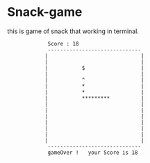 # Snack-game
this is game of snack that working in terminal.

                 Score : 18
                 ------------------------------ 
                |                              |
                |                              |
                |           $                  |
                |                              |
                |           ^                  |
                |           *                  |
                |           *                  |
                |           *********          |
                |                              |
                |                              |
                |                              |
                |                              |
                |                              |
                |                              |
                |                              |
                 ------------------------------ 
                 gameOver !   your Score is 18
